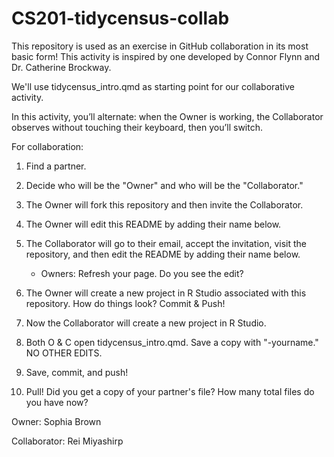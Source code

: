 # CS201-tidycensus-collab

This repository is used as an exercise in GitHub collaboration in its most basic form!
This activity is inspired by one developed by Connor Flynn and Dr. Catherine Brockway.

We'll use tidycensus_intro.qmd as starting point for our collaborative activity.

In this activity, you’ll alternate: when the Owner is working, the Collaborator observes without touching their keyboard, then you’ll switch.

For collaboration:

1. Find a partner.
2. Decide who will be the "Owner" and who will be the "Collaborator."
3. The Owner will fork this repository and then invite the Collaborator.
4. The Owner will edit this README by adding their name below.
5. The Collaborator will go to their email, accept the invitation, visit the repository, and then edit the README by adding their name below.
    -  Owners: Refresh your page. Do you see the edit?


6. The Owner will create a new project in R Studio associated with this repository. How do things look? Commit & Push!
7. Now the Collaborator will create a new project in R Studio.
8. Both O & C open tidycensus_intro.qmd. Save a copy with "-yourname." NO OTHER EDITS.
9. Save, commit, and push!
10. Pull! Did you get a copy of your partner's file? How many total files do you have now?

Owner: Sophia Brown

Collaborator: Rei Miyashirp

